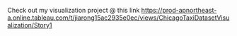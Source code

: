 Check out my visualization project @ this link https://prod-apnortheast-a.online.tableau.com/t/jiarong15ac2935e0ec/views/ChicagoTaxiDatasetVisualization/Story1
